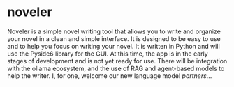 # noveler
Noveler is a simple novel writing tool that allows you to write and organize your novel in a clean and simple interface. 
It is designed to be easy to use and to help you focus on writing your novel. It is written in Python and will use the 
Pyside6 library for the GUI. At this time, the app is in the early stages of development and is not yet ready for use. 
There will be integration with the ollama ecosystem, and the use of RAG and agent-based models to help the writer. I, 
for one, welcome our new language model _partners_...